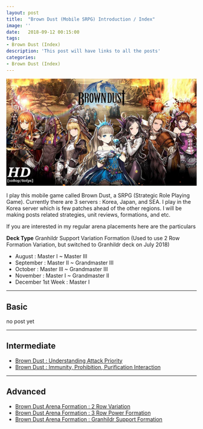 ```yaml
---
layout: post
title:  "Brown Dust (Mobile SRPG) Introduction / Index"
image: ''
date:   2018-09-12 00:15:00
tags:
- Brown Dust (Index)
description: 'This post will have links to all the posts'
categories:
- Brown Dust (Index)
---
```


<img src="../uploads/browndust-introduction-main.jpg">

I play this mobile game called Brown Dust, a SRPG (Strategic Role Playing Game). Currently there are 3 servers : Korea, Japan, and SEA. I play in the Korea server which is few patches ahead of the other regions. I will be making posts related strategies, unit reviews, formations, and etc.

If you are interested in my regular arena placements here are the particulars

**Deck Type** Granhildr Support Variation Formation
(Used to use 2 Row Formation Variation, but switched to Granhildr deck on July 2018)

* August : Master I ~ Master III
* September : Master II ~ Grandmaster III
* October : Master III ~ Grandmaster III
* November : Master I ~ Grandmaster II
* December 1st Week : Master I

---

## Basic

no post yet

---

## Intermediate

* [Brown Dust : Understanding Attack Priority](https://jinwooooo.github.io/jinwooooo-blog/browndust-understanding-attack-priority/)
* [Brown Dust : Immunity, Prohibition, Purification Interaction](https://jinwooooo.github.io/jinwooooo-blog/browndust-immunity-prohibition-purification-interaction/)

---

## Advanced

* [Brown Dust Arena Formation : 2 Row Variation](https://jinwooooo.github.io/jinwooooo-blog/browndust-arena-formation-2-row-variation/)
* [Brown Dust Arena Formation : 3 Row Power Formation](https://jinwooooo.github.io/jinwooooo-blog/browndust-arena-formation-2-row-variation-extension-(3row)/)
* [Brown Dust Arena Formation : Granhildr Support Formation](https://jinwooooo.github.io/jinwooooo-blog/browndust-arena-formation-granhildr-support-formation/)
